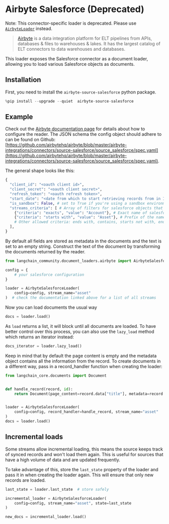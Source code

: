 # Airbyte Salesforce (Deprecated)

Note: This connector-specific loader is deprecated. Please use [`AirbyteLoader`](/oss/integrations/document_loaders/airbyte) instead.

>[Airbyte](https://github.com/airbytehq/airbyte) is a data integration platform for ELT pipelines from APIs, databases & files to warehouses & lakes. It has the largest catalog of ELT connectors to data warehouses and databases.

This loader exposes the Salesforce connector as a document loader, allowing you to load various Salesforce objects as documents.



## Installation

First, you need to install the `airbyte-source-salesforce` python package.


```python
%pip install --upgrade --quiet  airbyte-source-salesforce
```

## Example

Check out the [Airbyte documentation page](https://docs.airbyte.com/integrations/sources/salesforce/) for details about how to configure the reader.
The JSON schema the config object should adhere to can be found on Github: [https://github.com/airbytehq/airbyte/blob/master/airbyte-integrations/connectors/source-salesforce/source_salesforce/spec.yaml](https://github.com/airbytehq/airbyte/blob/master/airbyte-integrations/connectors/source-salesforce/source_salesforce/spec.yaml).

The general shape looks like this:
```python
{
  "client_id": "<oauth client id>",
  "client_secret": "<oauth client secret>",
  "refresh_token": "<oauth refresh token>",
  "start_date": "<date from which to start retrieving records from in ISO format, e.g. 2020-10-20T00:00:00Z>",
  "is_sandbox": False, # set to True if you're using a sandbox environment
  "streams_criteria": [ # Array of filters for salesforce objects that should be loadable
    {"criteria": "exacts", "value": "Account"}, # Exact name of salesforce object
    {"criteria": "starts with", "value": "Asset"}, # Prefix of the name
    # Other allowed criteria: ends with, contains, starts not with, ends not with, not contains, not exacts
  ],
}
```

By default all fields are stored as metadata in the documents and the text is set to an empty string. Construct the text of the document by transforming the documents returned by the reader.


```python
from langchain_community.document_loaders.airbyte import AirbyteSalesforceLoader

config = {
    # your salesforce configuration
}

loader = AirbyteSalesforceLoader(
    config=config, stream_name="asset"
)  # check the documentation linked above for a list of all streams
```

Now you can load documents the usual way


```python
docs = loader.load()
```

As `load` returns a list, it will block until all documents are loaded. To have better control over this process, you can also use the `lazy_load` method which returns an iterator instead:


```python
docs_iterator = loader.lazy_load()
```

Keep in mind that by default the page content is empty and the metadata object contains all the information from the record. To create documents in a different way, pass in a record_handler function when creating the loader:


```python
from langchain_core.documents import Document


def handle_record(record, id):
    return Document(page_content=record.data["title"], metadata=record.data)


loader = AirbyteSalesforceLoader(
    config=config, record_handler=handle_record, stream_name="asset"
)
docs = loader.load()
```

## Incremental loads

Some streams allow incremental loading, this means the source keeps track of synced records and won't load them again. This is useful for sources that have a high volume of data and are updated frequently.

To take advantage of this, store the `last_state` property of the loader and pass it in when creating the loader again. This will ensure that only new records are loaded.


```python
last_state = loader.last_state  # store safely

incremental_loader = AirbyteSalesforceLoader(
    config=config, stream_name="asset", state=last_state
)

new_docs = incremental_loader.load()
```
